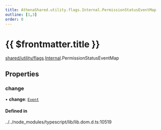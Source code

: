 ```yaml
---
title: AthenaShared.utility.flags.Internal.PermissionStatusEventMap
outline: [1,3]
order: 0
---
```


# {{ $frontmatter.title }}


[shared/utility/flags](../modules/shared_utility_flags.md).[Internal](../modules/shared_utility_flags_Internal.md).PermissionStatusEventMap

## Properties

### change

• **change**: [`Event`](../modules/shared_utility_flags_Internal.md#Event)

#### Defined in

../../node_modules/typescript/lib/lib.dom.d.ts:10519
